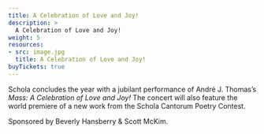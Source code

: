 ```yaml
---
title: A Celebration of Love and Joy!
description: >
  A Celebration of Love and Joy!
weight: 5
resources:
- src: image.jpg
  title: A Celebration of Love and Joy!
buyTickets: true
---
```


Schola concludes the year with a jubilant performance of Andr&eacute; J. Thomas&rsquo;s
_Mass&colon; A Celebration of Love and Joy!_
The concert will also feature the world premiere of a new work from the Schola Cantorum Poetry Contest.

Sponsored by Beverly Hansberry & Scott McKim. 